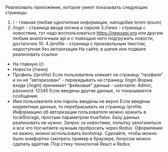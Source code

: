 Реализовать приложение, которое умеет показывать следующие страницы:
1. / - главная (любая однотипная информация, наподобие lorem ipsum)
2. /login - страница ввода логина и пароля
3./news - страница с новостями, тут надо воспользоваться https://newsapi.org или другим любым аналогичным api и с помощью него подгружать новости, достаточно 10.
4./profile - страница с произвольным текстом, недоступная без авторизации
На сайте, в шапке или подвале реализовать ссылки:
- На главную (/)
- Новости (/news)
- Профиль (/profile)
Если пользователь кликает на страницу “профиля” и он не “авторизован” - перекидывать на страницу /login
Форма входа (/login) принимает “фейковые” данные - username: Admin, password: 12345
Если введены другие данные, то показывается сообщения:
- Имя пользователя или пароль введены не верно
Если введены корректные данные, то перебрасывать на страницу /profile
Информацию об авторизации пользователя можно хранить в localStorage, простым параметром true/false. Базу данных реализовать не нужно.
Запрос за новостями, попытку залогиниться и все что посчитаете нужным пробросить через Redux.
Оформление не важно, можно использовать bootstrap. Сделайте, чтобы можно было комфортно смотреть пример в браузере, бонусом можно сделать адаптив.
Пор стеку технологий React и Redux.
